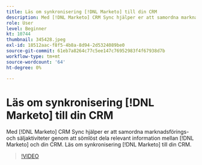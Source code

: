 ```yaml
---
title: Läs om synkronisering [!DNL Marketo] till din CRM
description: Med [!DNL Marketo] CRM Sync hjälper er att samordna marknadsförings- och säljaktiviteter genom att sömlöst dela relevant information mellan [!DNL Marketo] och din CRM. Läs om synkronisering [!DNL Marketo] till din CRM.
role: User
level: Beginner
kt: 10744
thumbnail: 345428.jpeg
exl-id: 18512aac-f8f5-4b8a-8d94-2d5324089be0
source-git-commit: 61eb7a8264c77c5ee147c76952983f4f67938d7b
workflow-type: tm+mt
source-wordcount: '64'
ht-degree: 0%

---
```


# Läs om synkronisering [!DNL Marketo] till din CRM

Med [!DNL Marketo] CRM Sync hjälper er att samordna marknadsförings- och säljaktiviteter genom att sömlöst dela relevant information mellan [!DNL Marketo] och din CRM. Läs om synkronisering [!DNL Marketo] till din CRM.

>[!VIDEO](https://video.tv.adobe.com/v/345428/?quality=12&learn=on)
